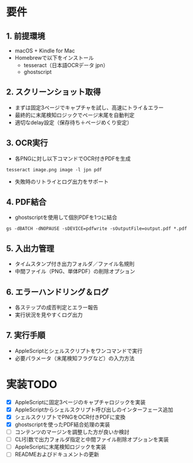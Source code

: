 # 要件

## 1. 前提環境

- macOS + Kindle for Mac
- Homebrewで以下をインストール
  - tesseract（日本語OCRデータ jpn）
  - ghostscript

## 2. スクリーンショット取得

- まずは固定3ページでキャプチャを試し、高速にトライ＆エラー
- 最終的に末尾検知ロジックでページ末尾を自動判定
- 適切なdelay設定（保存待ち＋ページめくり安定）

## 3. OCR実行

- 各PNGに対し以下コマンドでOCR付きPDFを生成
```
tesseract image.png image -l jpn pdf
```
- 失敗時のリトライとログ出力をサポート

## 4. PDF結合

- ghostscriptを使用して個別PDFを1つに結合
```
gs -dBATCH -dNOPAUSE -sDEVICE=pdfwrite -sOutputFile=output.pdf *.pdf
```

## 5. 入出力管理

- タイムスタンプ付き出力フォルダ／ファイル名規則
- 中間ファイル（PNG、単体PDF）の削除オプション

## 6. エラーハンドリング＆ログ

- 各ステップの成否判定とエラー報告
- 実行状況を見やすくログ出力

## 7. 実行手順

- AppleScriptとシェルスクリプトをワンコマンドで実行
- 必要パラメータ（末尾検知フラグなど）の入力方法 

# 実装TODO

- [x] AppleScriptに固定3ページのキャプチャロジックを実装
- [x] AppleScriptからシェルスクリプト呼び出しのインターフェース追加
- [x] シェルスクリプトでPNGをOCR付きPDFに変換
- [x] ghostscriptを使ったPDF結合処理の実装
- [ ] コンテンツのマージンを調整した方が良いか検討
- [ ] CLI引数で出力フォルダ指定と中間ファイル削除オプションを実装
- [ ] AppleScriptに末尾検知ロジックを実装
- [ ] READMEおよびドキュメントの更新
